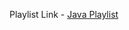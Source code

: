 Playlist Link - 
[Java Playlist](https://www.youtube.com/playlist?list=PLu0W_9lII9aiL0kysYlfSOUgY5rNlOhUd)
